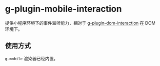 # g-plugin-mobile-interaction

提供小程序环境下的事件监听能力，相对于 [g-plugin-dom-interaction](https://g-next.antv.vision/zh/docs/plugins/dom-interaction) 在 DOM 环境下。

## 使用方式

`g-mobile` 渲染器已经内置。
